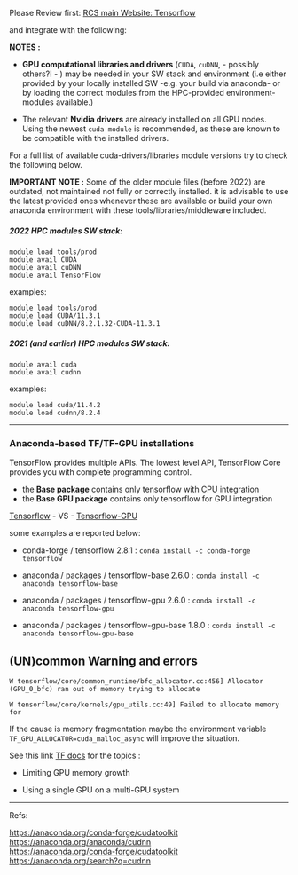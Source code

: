 

Please Review first: [RCS main Website: Tensorflow](https://wiki.imperial.ac.uk/display/HPC/Applications)  

and integrate with the following:

**NOTES :**

- **GPU computational libraries and drivers** (`CUDA`, `cuDNN`, - possibly others?! - ) may be needed in your SW stack and environment (i.e either provided by your locally installed SW -e.g. your build via anaconda- or by loading the correct modules from the HPC-provided environment-modules available.)  

- The relevant **Nvidia drivers** are already installed on all GPU nodes.  
Using the newest `cuda module` is recommended, as these are known to be compatible with the installed drivers.



For a full list of available cuda-drivers/libraries module versions try to check the following below.

**IMPORTANT NOTE :**
Some of the older module files (before 2022) are outdated, not maintained not fully or correctly installed.
it is advisable to use the latest provided ones whenever these are available or build your own anaconda environment with these tools/libraries/middleware included.


##### 2022 HPC modules SW stack:

```
module load tools/prod
module avail CUDA
module avail cuDNN
module avail TensorFlow
```

examples:  
```
module load tools/prod
module load CUDA/11.3.1
module load cuDNN/8.2.1.32-CUDA-11.3.1
```


##### 2021 (and earlier) HPC modules SW stack:

```
module avail cuda
module avail cudnn
```   

examples:  
```
module load cuda/11.4.2
module load cudnn/8.2.4
```


---

### Anaconda-based TF/TF-GPU installations


TensorFlow provides multiple APIs.
The lowest level API, TensorFlow Core provides you with complete programming control.

- the **Base package** contains only tensorflow with CPU integration    <!-- not tensorflow-tensorboard.  -->  
- the **Base GPU package** contains only tensorflow for GPU integration    <!-- not tensorflow-tensorboard.  -->


[Tensorflow](https://anaconda.org/search?q=tensorflow)  - VS - [Tensorflow-GPU](https://anaconda.org/search?q=tensorflow-gpu)

some examples are reported below:  

- conda-forge / tensorflow 2.8.1 :  `conda install -c conda-forge tensorflow`


- anaconda / packages / tensorflow-base 2.6.0 :  `conda install -c anaconda tensorflow-base`




- anaconda / packages / tensorflow-gpu 2.6.0 : `conda install -c anaconda tensorflow-gpu`  


- anaconda / packages / tensorflow-gpu-base 1.8.0 : `conda install -c anaconda tensorflow-gpu-base`




## (UN)common Warning and errors

`W tensorflow/core/common_runtime/bfc_allocator.cc:456] Allocator (GPU_0_bfc) ran out of memory trying to allocate `  

`W tensorflow/core/kernels/gpu_utils.cc:49] Failed to allocate memory for`   


If the cause is memory fragmentation maybe the environment variable `TF_GPU_ALLOCATOR=cuda_malloc_async` will improve the situation.  


See this link [TF docs](https://www.tensorflow.org/guide/gpu#limiting_gpu_memory_growth) for the topics :   

- Limiting GPU memory growth  

- Using a single GPU on a multi-GPU system  









---

Refs:


https://anaconda.org/conda-forge/cudatoolkit    
https://anaconda.org/anaconda/cudnn  
https://anaconda.org/conda-forge/cudatoolkit  
https://anaconda.org/search?q=cudnn  